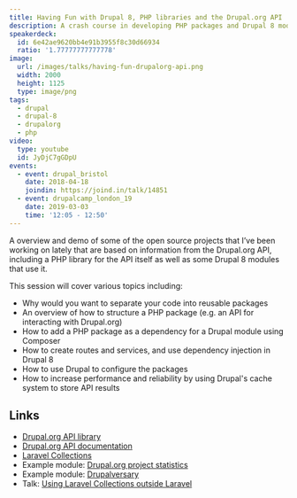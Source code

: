 ```yaml
---
title: Having Fun with Drupal 8, PHP libraries and the Drupal.org API
description: A crash course in developing PHP packages and Drupal 8 modules, based on the Drupal.org API.
speakerdeck:
  id: 6e42ae9620bb4e91b3955f8c30d66934
  ratio: '1.77777777777778'
image:
  url: /images/talks/having-fun-drupalorg-api.png
  width: 2000
  height: 1125
  type: image/png
tags:
  - drupal
  - drupal-8
  - drupalorg
  - php
video:
  type: youtube
  id: JyDjC7gGDpU
events:
  - event: drupal_bristol
    date: 2018-04-18
    joindin: https://joind.in/talk/14851
  - event: drupalcamp_london_19
    date: 2019-03-03
    time: '12:05 - 12:50'
---
```


A overview and demo of some of the open source projects that I’ve been working on lately that are based on information from the Drupal.org API, including a PHP library for the API itself as well as some Drupal 8 modules that use it.

This session will cover various topics including:

- Why would you want to separate your code into reusable packages
- An overview of how to structure a PHP package (e.g. an API for interacting with Drupal.org)
- How to add a PHP package as a dependency for a Drupal module using Composer
- How to create routes and services, and use dependency injection in Drupal 8
- How to use Drupal to configure the packages
- How to increase performance and reliability by using Drupal's cache system to store API results

## Links

- [Drupal.org API library][2]
- [Drupal.org API documentation][3]
- [Laravel Collections][4]
- Example module: [Drupal.org project statistics][5]
- Example module: [Drupalversary][6]
- Talk: [Using Laravel Collections outside Laravel][7]

[0]: https://www.drupalbristol.org.uk
[2]: https://github.com/opdavies/drupalorg-api-php
[3]: https://www.drupal.org/drupalorg/docs/api
[4]: https://laravel.com/docs/collections
[5]: https://github.com/opdavies/drupal-module-drupalorg-project-statistics
[6]: https://github.com/opdavies/drupal-module-drupalversary
[7]: /talks/using-laravel-collections-outside-laravel/
